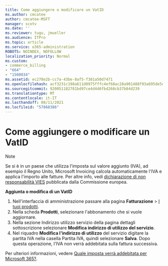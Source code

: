 ```yaml
---
title: Come aggiungere o modificare un VatID
ms.author: cmcatee
author: cmcatee-MSFT
manager: scotv
ms.date: ''
ms.reviewer: tugu, jmueller
ms.audience: ITPro
ms.topic: article
ms.service: o365-administration
ROBOTS: NOINDEX, NOFOLLOW
localization_priority: Normal
ms.custom:
- commerce_billing
- "664"
- "1500034"
ms.assetid: ec278e2b-cc7a-43be-8af5-f381a50d7471
ms.openlocfilehash: acf3231c198a611d0975fffc4ef68ac28a901488f93a695de5d8f19bebf80f25
ms.sourcegitcommit: 920051182781bd97ce4d4d6fbd268cb37b84d239
ms.translationtype: MT
ms.contentlocale: it-IT
ms.lasthandoff: 08/11/2021
ms.locfileid: "57868386"
---
```

# <a name="how-to-add-or-edit-a-vatid"></a>Come aggiungere o modificare un VatID

> [!NOTE]
> Se si è in un paese che utilizza l'imposta sul valore aggiunto (IVA), ad esempio il Regno Unito, Microsoft Invoicing calcola automaticamente l'IVA e applica l'importo alle fatture. Per altre info, vedi [dichiarazione di non responsabilità VIES](https://go.microsoft.com/fwlink/p/?LinkID=841741) pubblicata dalla Commissione europea.

**Aggiunta o modifica di un VatID**

1. Nell'interfaccia di amministrazione passare alla pagina **Fatturazione** \> [I tuoi prodotti](https://go.microsoft.com/fwlink/p/?linkid=842054).
2. Nella scheda **Prodotti**, selezionare l'abbonamento che si vuole aggiornare.
3. Nella sezione Indirizzo utilizzo  servizio della pagina dettagli sottoscrizione selezionare **Modifica indirizzo di utilizzo del servizio**.
4. Nel riquadro **Modifica l'indirizzo di utilizzo** del  servizio digitare la partita IVA nella casella Partita IVA, quindi selezionare **Salva**. Dopo questa operazione, l'IVA non verrà addebitata sulla fattura successiva.

Per ulteriori informazioni, vedere [Quale imposta verrà addebitata per Microsoft 365?](https://docs.microsoft.com/microsoft-365/commerce/billing-and-payments/tax-information#what-tax-will-i-be-charged).